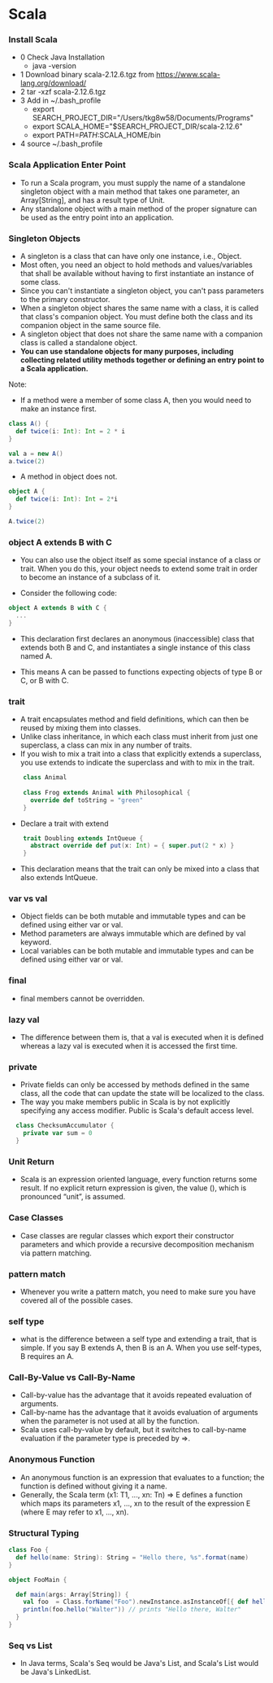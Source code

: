 # Scala

### Install Scala
  - 0 Check Java Installation
    - java -version
  - 1 Download binary scala-2.12.6.tgz from https://www.scala-lang.org/download/
  - 2 tar -xzf scala-2.12.6.tgz
  - 3 Add in ~/.bash_profile
	- export SEARCH_PROJECT_DIR="/Users/tkg8w58/Documents/Programs"
	- export SCALA_HOME="$SEARCH_PROJECT_DIR/scala-2.12.6"
	- export PATH=$PATH:$SCALA_HOME/bin
  - 4 source ~/.bash_profile
  
### Scala Application Enter Point
  - To run a Scala program, you must supply the name of a standalone singleton object with a main method that takes one parameter, an Array[String], and has a result type of Unit.
  - Any standalone object with a main method of the proper signature can be used as the entry point into an application.

### Singleton Objects
  - A singleton is a class that can have only one instance, i.e., Object.
  - Most often, you need an object to hold methods and values/variables that shall be available without having to first instantiate an instance of some class.
  - Since you can't instantiate a singleton object, you can't pass parameters to the primary constructor.
  - When a singleton object shares the same name with a class, it is called that class's companion object. You must define both the class and its companion object in the same source file.
  - A singleton object that does not share the same name with a companion class is called a standalone object.
  - **You can use standalone objects for many purposes, including collecting related utility methods together or defining an entry point to a Scala application.**
  
Note:
  - If a method were a member of some class A, then you would need to make an instance first.
```scala
class A() {
  def twice(i: Int): Int = 2 * i
}

val a = new A()
a.twice(2)
``` 
  - A method in object does not. 
  
```scala
object A {
  def twice(i: Int): Int = 2*i
}

A.twice(2)
``` 

### object A extends B with C

  - You can also use the object itself as some special instance of a class or trait. When you do this, your object needs to extend some trait in order to become an instance of a subclass of it.

  - Consider the following code:

```scala
object A extends B with C {
  ...
}
```

  - This declaration first declares an anonymous (inaccessible) class that extends both B and C, and instantiates a single instance of this class named A.

  - This means A can be passed to functions expecting objects of type B or C, or B with C.


### trait
  - A trait encapsulates method and field definitions, which can then be reused by mixing them into classes.
  - Unlike class inheritance, in which each class must inherit from just one superclass, a class can mix in any number of traits.
  - If you wish to mix a trait into a class that explicitly extends a superclass, you use extends to indicate the superclass and with to mix in the trait.

```scala
    class Animal
  
    class Frog extends Animal with Philosophical {
      override def toString = "green"
    }
```

  - Declare a trait with extend
```scala
    trait Doubling extends IntQueue {
      abstract override def put(x: Int) = { super.put(2 * x) }
    }
```
  - This declaration means that the trait can only be mixed into a class that also extends IntQueue.

### var vs val
  - Object fields can be both mutable and immutable types and can be defined using either var or val.
  - Method parameters are always immutable which are defined by val keyword.
  - Local variables can be both mutable and immutable types and can be defined using either var or val.
  
### final
  - final members cannot be overridden.
  
### lazy val
  - The difference between them is, that a val is executed when it is defined whereas a lazy val is executed when it is accessed the first time.
 
### private
  - Private fields can only be accessed by methods defined in the same class, all the code that can update the state will be localized to the class.
  - The way you make members public in Scala is by not explicitly specifying any access modifier. Public is Scala's default access level.
  
```scala
  class ChecksumAccumulator {
    private var sum = 0
  }
```

### Unit Return
  - Scala is an expression oriented language, every function returns some result. If no explicit return expression is given, the value (), which is pronounced “unit”, is assumed.
  
### Case Classes
  - Case classes are regular classes which export their constructor parameters and which provide a recursive decomposition mechanism via pattern matching.

### pattern match
  - Whenever you write a pattern match, you need to make sure you have covered all of the possible cases.
  
### self type
  - what is the difference between a self type and extending a trait, that is simple. If you say B extends A, then B is an A. When you use self-types, B requires an A.

### Call-By-Value vs Call-By-Name
  - Call-by-value has the advantage that it avoids repeated evaluation of arguments.
  - Call-by-name has the advantage that it avoids evaluation of arguments when the parameter is not used at all by the function.
  - Scala uses call-by-value by default, but it switches to call-by-name evaluation if the parameter type is preceded by =>.
  
### Anonymous Function
  - An anonymous function is an expression that evaluates to a function; the function is defined without giving it a name.
  - Generally, the Scala term (x1: T1, ..., xn: Tn) => E defines a function which maps its parameters x1, ..., xn to the result of the expression E (where E may refer to x1, ..., xn).
  
### Structural Typing

```scala
class Foo {
  def hello(name: String): String = "Hello there, %s".format(name)
}

object FooMain {

  def main(args: Array[String]) {
    val foo  = Class.forName("Foo").newInstance.asInstanceOf[{ def hello(name: String): String }]
    println(foo.hello("Walter")) // prints "Hello there, Walter"
  }
}
```

### Seq vs List
  - In Java terms, Scala's Seq would be Java's List, and Scala's List would be Java's LinkedList.